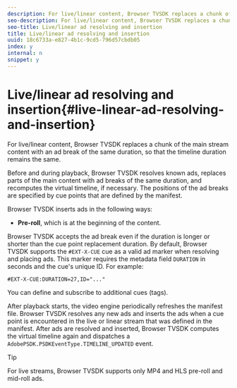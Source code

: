 ```yaml
---
description: For live/linear content, Browser TVSDK replaces a chunk of the main stream content with an ad break of the same duration, so that the timeline duration remains the same.
seo-description: For live/linear content, Browser TVSDK replaces a chunk of the main stream content with an ad break of the same duration, so that the timeline duration remains the same.
seo-title: Live/linear ad resolving and insertion
title: Live/linear ad resolving and insertion
uuid: 18c6733a-e827-4b1c-9cd5-796d57cbdb05
index: y
internal: n
snippet: y
---
```


# Live/linear ad resolving and insertion{#live-linear-ad-resolving-and-insertion}

For live/linear content, Browser TVSDK replaces a chunk of the main stream content with an ad break of the same duration, so that the timeline duration remains the same.

Before and during playback, Browser TVSDK resolves known ads, replaces parts of the main content with ad breaks of the same duration, and recomputes the virtual timeline, if necessary. The positions of the ad breaks are specified by cue points that are defined by the manifest.

Browser TVSDK inserts ads in the following ways:

* **Pre-roll**, which is at the beginning of the content.

Browser TVSDK accepts the ad break even if the duration is longer or shorter than the cue point replacement duration. By default, Browser TVSDK supports the `#EXT-X-CUE` cue as a valid ad marker when resolving and placing ads. This marker requires the metadata field `DURATION` in seconds and the cue's unique ID. For example: 

```
#EXT-X-CUE:DURATION=27,ID="..."
```

You can define and subscribe to additional cues (tags).

After playback starts, the video engine periodically refreshes the manifest file. Browser TVSDK resolves any new ads and inserts the ads when a cue point is encountered in the live or linear stream that was defined in the manifest. After ads are resolved and inserted, Browser TVSDK computes the virtual timeline again and dispatches a `AdobePSDK.PSDKEventType.TIMELINE_UPDATED` event.

>[!TIP]
>
>For live streams, Browser TVSDK supports only MP4 and HLS pre-roll and mid-roll ads.

